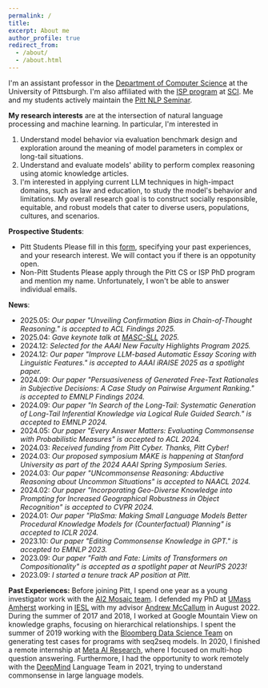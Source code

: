 ```yaml
---
permalink: /
title:	
excerpt: About me
author_profile: true
redirect_from: 
  - /about/
  - /about.html
---
```


I'm an assistant professor in the [Department of Computer Science](https://www.cs.pitt.edu/) at the University of Pittsburgh. I'm also affiliated with the [ISP program](https://www.isp.pitt.edu/about) at [SCI](https://www.sci.pitt.edu/). Me and my students actively maintain the [Pitt NLP Seminar](https://pitt-nlp-seminar.github.io/pitt_nlp_seminar_2024/).

**My research interests** are at the intersection of natural language processing and machine learning. In particular, I'm interested in
1. Understand model behavior via evaluation benchmark design and exploration around the meaning of model parameters in complex or long-tail situations.
2. Understand and evaluate models' ability to perform complex reasoning using atomic knowledge articles. 
3. I'm interested in applying current LLM techniques in high-impact domains, such as law and education, to study the model's behavior and limitations.
My overall research goal is to construct socially responsible, equitable, and robust models that cater to diverse users, populations, cultures, and scenarios.

**Prospective Students**: 

- Pitt Students
Please fill in this [form](https://forms.gle/1YUhvYUXn5kSRQw17), specifying your past experiences, and your research interest. We will contact you if there is an oppotunity open.
- Non-Pitt Students
Please apply through the Pitt CS or ISP PhD program and mention my name. Unfortunately, I won't be able to answer individual emails. 

**News**:
- 2025.05: *Our paper "Unveiling Confirmation Bias in Chain-of-Thought Reasoning." is accepted to ACL Findings 2025.*
- 2025.04: *Gave keynote talk at [MASC-SLL](https://www.mascsll.org/) 2025.*
- 2024.12: *Selected for the AAAI New Faculty Highlights Program 2025.*
- 2024.12: *Our paper "Improve LLM-based Automatic Essay Scoring with Linguistic Features." is accepted to AAAI iRAISE 2025 as a spotlight paper.*
- 2024.09: *Our paper "Persuasiveness of Generated Free-Text Rationales in Subjective Decisions: A Case Study on Pairwise Argument Ranking." is accepted to EMNLP Findings 2024.*
- 2024.09: *Our paper "In Search of the Long-Tail: Systematic Generation of Long-Tail Inferential Knowledge via Logical Rule Guided Search." is accepted to EMNLP 2024.*
- 2024.05: *Our paper "Every Answer Matters: Evaluating Commonsense with Probabilistic Measures" is accepted to ACL 2024.*
- 2024.03: *Received funding from Pitt Cyber. Thanks, Pitt Cyber!*
- 2024.03: *Our proposed symposium MAKE is happening at Stanford University as part of the 2024 AAAI Spring Symposium Series.*
- 2024.03: *Our paper "UNcommonsense Reasoning: Abductive Reasoning about Uncommon Situations" is accepted to NAACL 2024.*
- 2024.02: *Our paper "Incorporating Geo-Diverse Knowledge into Prompting for Increased Geographical Robustness in Object Recognition" is accepted to CVPR 2024.*
- 2024.01: *Our paper "PlaSma: Making Small Language Models Better Procedural Knowledge Models for (Counterfactual) Planning" is accepted to ICLR 2024.*
- 2023.10: *Our paper "Editing Commonsense Knowledge in GPT." is accepted to EMNLP 2023.*
- 2023.09: *Our paper "Faith and Fate: Limits of Transformers on Compositionality" is accepted as a spotlight paper at NeurIPS 2023!*
- 2023.09: *I started a tenure track AP position at Pitt.*


**Past Experiences:** Before joining Pitt, I spend one year as a young investigator work with the [AI2 Mosaic team](https://mosaic.allenai.org/). I defended my PhD at [UMass Amherst](https://www.cics.umass.edu/) working in [IESL](http://www.iesl.cs.umass.edu/) with my advisor [Andrew McCallum](http://people.cs.umass.edu/~mccallum/) in August 2022. During the summer of 2017 and 2018, I worked at Google Mountain View on knowledge graphs, focusing on hierarchical relationships. I spent the summer of 2019 working with the [Bloomberg Data Science Team](https://www.techatbloomberg.com/post-topic/data-science/) on generating test cases for programs with seq2seq models. In 2020, I finished a remote internship at [Meta AI Research](https://ai.facebook.com/), where I focused on multi-hop question answering. Furthermore, I had the opportunity to work remotely with the [DeepMind](https://deepmind.com/) Language Team in 2021, trying to understand commonsense in large language models.
